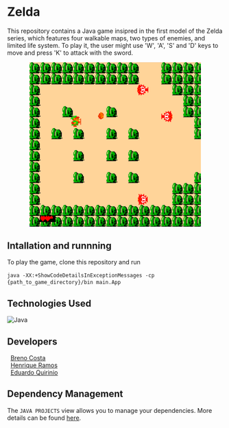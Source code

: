 # Zelda

This repository contains a Java game insipred in the first model of the Zelda series, which features four walkable maps, two types of enemies, and limited life system. To play it, the user might use 'W', 'A', 'S' and 'D' keys to move and press 'K' to attack with the sword. 
<p align="center">
  <img src="https://github.com/henriqueramosqs/Zelda/blob/main/Zelda.png?raw=true" width="400"/>
</p>

## Intallation and runnning 
 To play the game, clone this repository and run 
 
	java -XX:+ShowCodeDetailsInExceptionMessages -cp {path_to_game_directory}/bin main.App

## Technologies Used
![Java](https://img.shields.io/badge/java-%23ED8B00.svg?style=for-the-badge&logo=java&logoColor=white)

## Developers
 &nbsp; <a href= "https://github.com/jacckk7">Breno Costa</a>
  <br>
   &nbsp; <a href="https://www.linkedin.com/in/henrique-ramos-02b4151b0/">Henrique Ramos</a>
  <br>
   &nbsp; <a href="https://github.com/qrno">Eduardo Quirinio</a>

## Dependency Management

The `JAVA PROJECTS` view allows you to manage your dependencies. More details can be found [here](https://github.com/microsoft/vscode-java-dependency#manage-dependencies).
